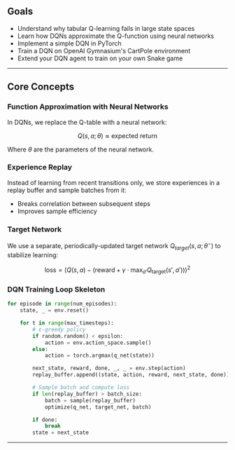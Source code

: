 

## Goals

* Understand why tabular Q-learning fails in large state spaces
* Learn how DQNs approximate the Q-function using neural networks
* Implement a simple DQN in PyTorch
* Train a DQN on OpenAI Gymnasium's CartPole environment
* Extend your DQN agent to train on your own Snake game

---

## Core Concepts

### Function Approximation with Neural Networks

In DQNs, we replace the Q-table with a neural network:

$$
Q(s, a; \theta) \approx \text{expected return}
$$

Where $\theta$ are the parameters of the neural network.

### Experience Replay

Instead of learning from recent transitions only, we store experiences in a replay buffer and sample batches from it:

* Breaks correlation between subsequent steps
* Improves sample efficiency

### Target Network

We use a separate, periodically-updated target network $Q_{target}(s, a; \theta^-)$ to stabilize learning:

$$
\text{loss} = \left(Q(s, a) - \left(\text{reward} + \gamma \cdot \max_{a'} Q_{\text{target}}(s', a')\right)\right)^2
$$

### DQN Training Loop Skeleton

```python
for episode in range(num_episodes):
    state, _ = env.reset()

    for t in range(max_timesteps):
        # ε-greedy policy
        if random.random() < epsilon:
            action = env.action_space.sample()
        else:
            action = torch.argmax(q_net(state))

        next_state, reward, done, _, _ = env.step(action)
        replay_buffer.append((state, action, reward, next_state, done))

        # Sample batch and compute loss
        if len(replay_buffer) > batch_size:
            batch = sample(replay_buffer)
            optimize(q_net, target_net, batch)

        if done:
            break
        state = next_state
```

---





